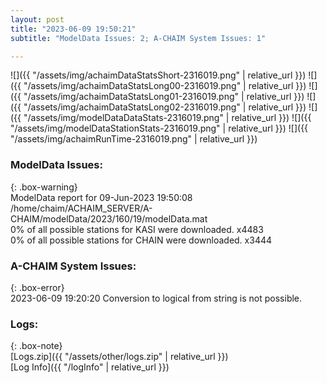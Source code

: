 ```yaml
---
layout: post
title: "2023-06-09 19:50:21"
subtitle: "ModelData Issues: 2; A-CHAIM System Issues: 1"

---
```


![]({{ "/assets/img/achaimDataStatsShort-2316019.png" | relative_url }})
![]({{ "/assets/img/achaimDataStatsLong00-2316019.png" | relative_url }})
![]({{ "/assets/img/achaimDataStatsLong01-2316019.png" | relative_url }})
![]({{ "/assets/img/achaimDataStatsLong02-2316019.png" | relative_url }})
![]({{ "/assets/img/modelDataDataStats-2316019.png" | relative_url }})
![]({{ "/assets/img/modelDataStationStats-2316019.png" | relative_url }})
![]({{ "/assets/img/achaimRunTime-2316019.png" | relative_url }})


### ModelData Issues:  
  
{: .box-warning}  
 ModelData report for 09-Jun-2023 19:50:08   
 /home/chaim/ACHAIM_SERVER/A-CHAIM/modelData/2023/160/19/modelData.mat   
 0% of all possible stations for KASI were downloaded. x4483   
 0% of all possible stations for CHAIN were downloaded. x3444   
  
### A-CHAIM System Issues:  
  
{: .box-error}  
2023-06-09 19:20:20 Conversion to logical from string is not possible.  

### Logs:  
  
{: .box-note}  
[Logs.zip]({{ "/assets/other/logs.zip" | relative_url }})  
[Log Info]({{ "/logInfo" | relative_url }})  
